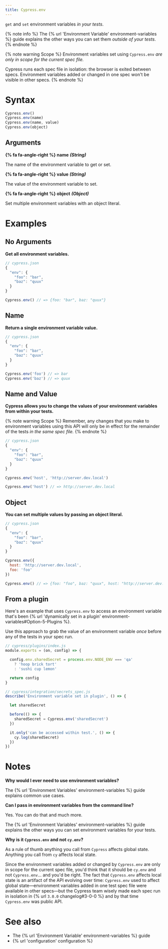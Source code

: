 ```yaml
---
title: Cypress.env
---
```


`get` and `set` environment variables *in your tests*.

{% note info %}
The {% url 'Environment Variable' environment-variables %} guide explains the other ways you can set them *outside of your tests*.
{% endnote %}

{% note warning Scope %}
Environment variables set using `Cypress.env` _are only in scope for the current spec file._

Cypress runs each spec file in isolation: the browser is exited between specs. Environment variables added or changed in one spec won't be visible in other specs.
{% endnote %}

# Syntax

```javascript
Cypress.env()
Cypress.env(name)
Cypress.env(name, value)
Cypress.env(object)
```

## Arguments

**{% fa fa-angle-right %} name**  ***(String)***

The name of the environment variable to get or set.

**{% fa fa-angle-right %} value**  ***(String)***

The value of the environment variable to set.

**{% fa fa-angle-right %} object**  ***(Object)***

Set multiple environment variables with an object literal.

# Examples

## No Arguments

**Get all environment variables.**

```javascript
// cypress.json
{
  "env": {
    "foo": "bar",
    "baz": "quux"
  }
}
```

```javascript
Cypress.env() // => {foo: "bar", baz: "quux"}
```

## Name

**Return a single environment variable value.**

```javascript
// cypress.json
{
  "env": {
    "foo": "bar",
    "baz": "quux"
  }
}
```

```javascript
Cypress.env('foo') // => bar
Cypress.env('baz') // => quux
```

## Name and Value

**Cypress allows you to change the values of your environment variables from within your tests.**

{% note warning Scope %}
Remember, any changes that you make to environment variables using this API will only be in effect for the remainder of the tests _in the same spec file._
{% endnote %}

```javascript
// cypress.json
{
  "env": {
    "foo": "bar",
    "baz": "quux"
  }
}
```

```javascript
Cypress.env('host', 'http://server.dev.local')

Cypress.env('host') // => http://server.dev.local
```

## Object

**You can set multiple values by passing an object literal.**

```javascript
// cypress.json
{
  "env": {
    "foo": "bar",
    "baz": "quux"
  }
}
```

```javascript
Cypress.env({
  host: 'http://server.dev.local',
  foo: 'foo'
})

Cypress.env() // => {foo: "foo", baz: "quux", host: "http://server.dev.local"}
```

## From a plugin

Here's an example that uses `Cypress.env` to access an environment variable that's been {% url 'dynamically set in a plugin' environment-variables#Option-5-Plugins %}.

Use this approach to grab the value of an environment variable _once_ before any of the tests in your spec run.

```js
// cypress/plugins/index.js
module.exports = (on, config) => {

  config.env.sharedSecret = process.env.NODE_ENV === 'qa'
    ? 'hoop brick tort'
    : 'sushi cup lemon'

  return config
}
```
```js
// cypress/integration/secrets_spec.js
describe('Environment variable set in plugin', () => {

  let sharedSecret

  before(() => {
    sharedSecret = Cypress.env('sharedSecret')
  })

  it.only('can be accessed within test.', () => {
    cy.log(sharedSecret)
  })
})
```

# Notes

**Why would I ever need to use environment variables?**

The {% url 'Environment Variables' environment-variables %} guide explains common use cases.

**Can I pass in environment variables from the command line?**

Yes. You can do that and much more.

The {% url 'Environment Variables' environment-variables %} guide explains the other ways you can set environment variables for your tests.

**Why is it `Cypress.env` and not `cy.env`?**

As a rule of thumb anything you call from `Cypress` affects global state. Anything you call from `cy` affects local state.

Since the environment variables added or changed by `Cypress.env` are only in scope for the current spec file, you'd think that it should be `cy.env` and not `Cypress.env`&hellip; and you'd be right. The fact that `Cypress.env` affects local state is an artifact of the API evolving over time: `Cypress.env` used to affect global state&mdash;environment variables added in one test spec file were available in other specs&mdash;but the Cypress team wisely made each spec run in isolation in {% url `3.0.0` changelog#3-0-0 %} and by that time `Cypress.env` was public API.

# See also

- The {% url 'Environment Variable' environment-variables %} guide
- {% url 'configuration' configuration %}
